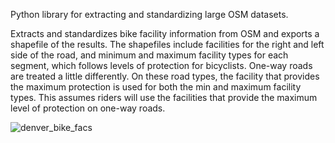 Python library for extracting and standardizing large OSM datasets.

Extracts and standardizes bike facility information from OSM and exports a shapefile of the results. The shapefiles include facilities for the right and left side of the road, and minimum and maximum facility types for each segment, which follows levels of protection for bicyclists. One-way roads are treated a little differently. On these road types, the facility that provides the maximum protection is used for both the min and maximum facility types. This assumes riders will use the facilities that provide the maximum level of protection on one-way roads. 

![denver_bike_facs](https://user-images.githubusercontent.com/22425199/216670231-b31cc835-ecd0-4a19-9f0b-c0f22a4ea490.png)
